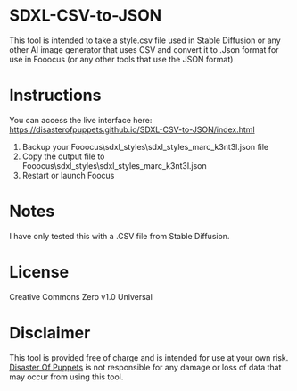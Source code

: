# SDXL-CSV-to-JSON
This tool is intended to take a style.csv file used in Stable Diffusion or any other AI image generator that uses CSV
and convert it to .Json format for use in Fooocus (or any other tools that use the JSON format)

# Instructions
You can access the live interface here:
https://disasterofpuppets.github.io/SDXL-CSV-to-JSON/index.html

1. Backup your Fooocus\sdxl_styles\sdxl_styles_marc_k3nt3l.json file
2. Copy the output file to Fooocus\sdxl_styles\sdxl_styles_marc_k3nt3l.json
3. Restart or launch Foocus

# Notes
I have only tested this with a .CSV file from Stable Diffusion.

# License
Creative Commons Zero v1.0 Universal

# Disclaimer
This tool is provided free of charge and is intended for use at your own risk. 
<a href="http://Disasterofpuppets.com"> Disaster Of Puppets</a> is not responsible for any damage or loss of data that may occur from using this tool.
